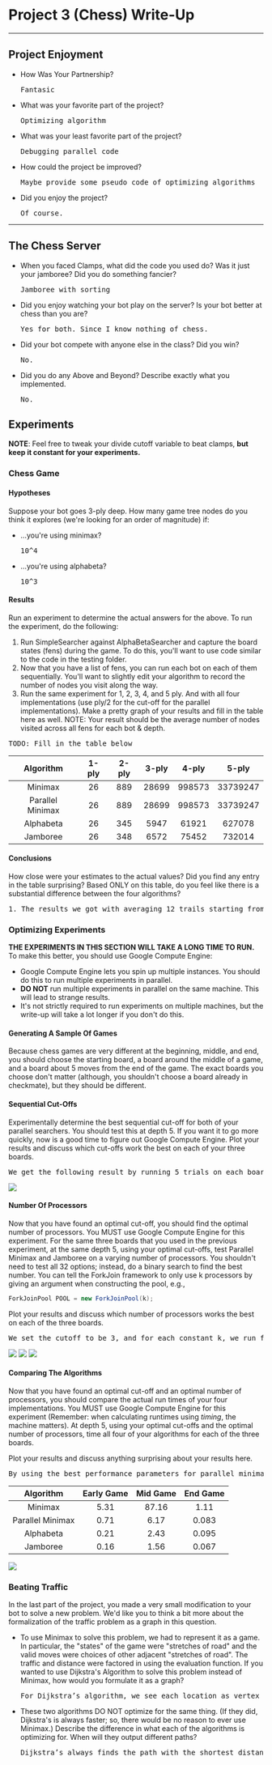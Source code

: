 # Project 3 (Chess) Write-Up #
--------

## Project Enjoyment ##
- How Was Your Partnership?
  <pre>Fantasic</pre>
  
- What was your favorite part of the project?
  <pre>Optimizing algorithm</pre>

- What was your least favorite part of the project?
  <pre>Debugging parallel code</pre>

- How could the project be improved?
  <pre>Maybe provide some pseudo code of optimizing algorithms</pre>

- Did you enjoy the project?
  <pre>Of course.</pre>
    
-----

## The Chess Server ##
- When you faced Clamps, what did the code you used do?  Was it just your jamboree?  Did you do something fancier?
  <pre>Jamboree with sorting</pre>

- Did you enjoy watching your bot play on the server?  Is your bot better at chess than you are?
  <pre>Yes for both. Since I know nothing of chess.</pre>

- Did your bot compete with anyone else in the class?  Did you win?
  <pre>No.</pre>

- Did you do any Above and Beyond?  Describe exactly what you implemented.
  <pre>No.</pre>

## Experiments ##
**NOTE**: Feel free to tweak your divide cutoff variable to beat clamps, **but keep it constant for your experiments.**

### Chess Game ###

#### Hypotheses ####
Suppose your bot goes 3-ply deep.  How many game tree nodes do you think
it explores (we're looking for an order of magnitude) if:
 - ...you're using minimax?
    <pre>10^4</pre>
 - ...you're using alphabeta?
    <pre>10^3</pre>

#### Results ####
Run an experiment to determine the actual answers for the above.  To run
the experiment, do the following:
1. Run SimpleSearcher against AlphaBetaSearcher and capture the board
   states (fens) during the game.  To do this, you'll want to use code
   similar to the code in the testing folder.
2. Now that you have a list of fens, you can run each bot on each of them
   sequentially.  You'll want to slightly edit your algorithm to record the
   number of nodes you visit along the way.
3. Run the same experiment for 1, 2, 3, 4, and 5 ply. And with all four
   implementations (use ply/2 for the cut-off for the parallel
   implementations). Make a pretty graph of your results and fill in the table 
   here as well. NOTE: Your result should be the average number of nodes visited
   across all fens for each bot & depth.

<pre>TODO: Fill in the table below</pre>


|      Algorithm     | 1-ply | 2-ply | 3-ply | 4-ply | 5-ply |
| :----------------: |:-----:|:-----:|:-----:|:-----:|:-----:|
|       Minimax      |   26    |  889    |   28699   |  998573   |  33739247    |
|  Parallel Minimax  |   26   |   889   |    28699   |   998573    |   33739247  |
|      Alphabeta     |  26   |   345   |    5947     |   61921    |   627078  |
|      Jamboree      |   26   |   348   |   6572    |  75452   |   732014    |

#### Conclusions ####
How close were your estimates to the actual values?  Did you find any
entry in the table surprising?  Based ONLY on this table, do you feel
like there is a substantial difference between the four algorithms?
<pre>1. The results we got with averaging 12 trails starting from different board positions in the game are pretty close to our estimation in order of magnitude. For ply = 3, we are estimating minimax to explore 35^3 nodes which is 10^4 in order of magnitude and alphabeta about one order less which is 10^3 and the result come out to have the same order of magnitude. 2.We are a little bit surprised by the result that Jamboree check more nodes than Alphabeta 3. Only basing on the table, there is no difference between Minimax and Parallel Minimax while Alphabeta and Jamboree check much fewer nodes in each ply.</pre>

### Optimizing Experiments ###
**THE EXPERIMENTS IN THIS SECTION WILL TAKE A LONG TIME TO RUN.**
To make this better, you should use Google Compute Engine:
* Google Compute Engine lets you spin up multiple instances. You should do this to run multiple experiments in parallel.
* **DO NOT** run multiple experiments in parallel on the same machine. This will lead to strange results.
* It's not strictly required to run experiments on multiple machines, but the write-up will take a lot longer if you don't do this.

#### Generating A Sample Of Games ####
Because chess games are very different at the beginning, middle,
and end, you should choose the starting board, a board around the middle
of a game, and a board about 5 moves from the end of the game.  The exact boards
you choose don't matter (although, you shouldn't choose a board already in
checkmate), but they should be different.

#### Sequential Cut-Offs ####
Experimentally determine the best sequential cut-off for both of your
parallel searchers.  You should test this at depth 5.  If you want it
to go more quickly, now is a good time to figure out Google Compute
Engine.   Plot your results and discuss which cut-offs work the best on each of
your three boards.
<pre>We get the following result by running 5 trials on each board state with each cutoff and get the average of the 5 timing results. We test the time performing task cost on cutoff 1 to 5 and found out that for all 3 board states, both the algorithms perform  best with cutoff 3. The following is our data and graph made from the data we got. </pre>

![](ComparingCutoff.png)

#### Number Of Processors ####
Now that you have found an optimal cut-off, you should find the optimal
number of processors. You MUST use Google Compute Engine for this
experiment. For the same three boards that you used in the previous 
experiment, at the same depth 5, using your optimal cut-offs, test Parallel Minimax and
Jamboree on a varying number of processors.  You shouldn't need to test all 32
options; instead, do a binary search to find the best number. You can tell the 
ForkJoin framework to only use k processors by giving an argument when
constructing the pool, e.g.,
```java
ForkJoinPool POOL = new ForkJoinPool(k);
```
Plot your results and discuss which number of processors works the best on each
of the three boards.
<pre>We set the cutoff to be 3, and for each constant k, we run five trials on each board state on each algorithm and calculate the average to get the following result. As the time cost on early and late states is very short comparing to the time spend on middle state, we think that the performance of the algorithms is reflected by the time spend on the middle state. For both the algorithms, we test the time on 32 cores and then 16 cores. We found that 32 cores are performing better than 16 cores, so we test on the middle of 32 and 16 which is 24 cores. And we continue this process and found out that parallel minimax has the best performance with 20 cores and Jamboree has the best performance with 28 cores. </pre>

![](ParallelMinimaxCores.png)
![](JamboreeCores.png)
![](ProcessorsChart.png)

#### Comparing The Algorithms ####
Now that you have found an optimal cut-off and an optimal number of processors, 
you should compare the actual run times of your four implementations. You MUST
use Google Compute Engine for this experiment (Remember: when calculating
runtimes using *timing*, the machine matters).  At depth 5, using your optimal 
cut-offs and the optimal number of processors, time all four of your algorithms
for each of the three boards.

Plot your results and discuss anything surprising about your results here.
<pre>By using the best performance parameters for parallel minimad and Jamboree we get the following result by running 5 trials on each board state in each algorithm and get the average of the 5 timing results. From our graph we can see that the performances of algorithms differs greatly. The time spend on each board state is Minimax, Parallel Minimax, Alphabeta and Jamboree from longest to shortest. We can see parallel algorithms are faster than similar algorithms without using parallel and algorithms using alpahbeta pruning are faster than algorithms not using it. </pre>

|      Algorithm     | Early Game | Mid Game | End Game |
| :----------------: |:----------:|:--------:|:--------:|
|       Minimax      |   5.31   |   87.16     |    1.11      |
|  Parallel Minimax  |    0.71     |   6.17   |    0.083    |
|      Alphabeta     |  0.21   |   2.43   |    0.095      |
|      Jamboree      |   0.16  |   1.56    |     0.067      |

![](ComparingAlgo.png)


### Beating Traffic ###
In the last part of the project, you made a very small modification to your bot
to solve a new problem.  We'd like you to think a bit more about the 
formalization of the traffic problem as a graph in this question.  
- To use Minimax to solve this problem, we had to represent it as a game. In
  particular, the "states" of the game were "stretches of road" and the valid
  moves were choices of other adjacent "stretches of road".  The traffic and
  distance were factored in using the evaluation function.  If you wanted to use
  Dijkstra's Algorithm to solve this problem instead of Minimax, how would you
  formulate it as a graph?
  <pre>For Dijkstra’s algorithm, we see each location as vertex and the path connecting each location as an edge. Weight the edge with the length of the path or the length of the path divided by the limited speed to get the time spend on that path. Dijkstra’s then can find the path with the shortest distance if we weight each edge by its length, or find the path with the shortest time if we weight each edge with the time it cost to past the path.</pre>

- These two algorithms DO NOT optimize for the same thing.  (If they did,
  Dijkstra's is always faster; so, there would be no reason to ever use
  Minimax.)  Describe the difference in what each of the algorithms is
  optimizing for.  When will they output different paths?
  <pre>Dijkstra’s always finds the path with the shortest distance or costing the shortest time without considering traffic, also it does not has a limit on time. Minimax always find a path costing time in traffic within the limited time threshold. The output will be different for 2 algorithms when the time cost by the path is larger than the time threshold set in minimax algorithm. In that case, Dijkstra’s will return a normal value while Minimax will return a  very negative value to indicate that the time the path cost is over limit.</pre>

